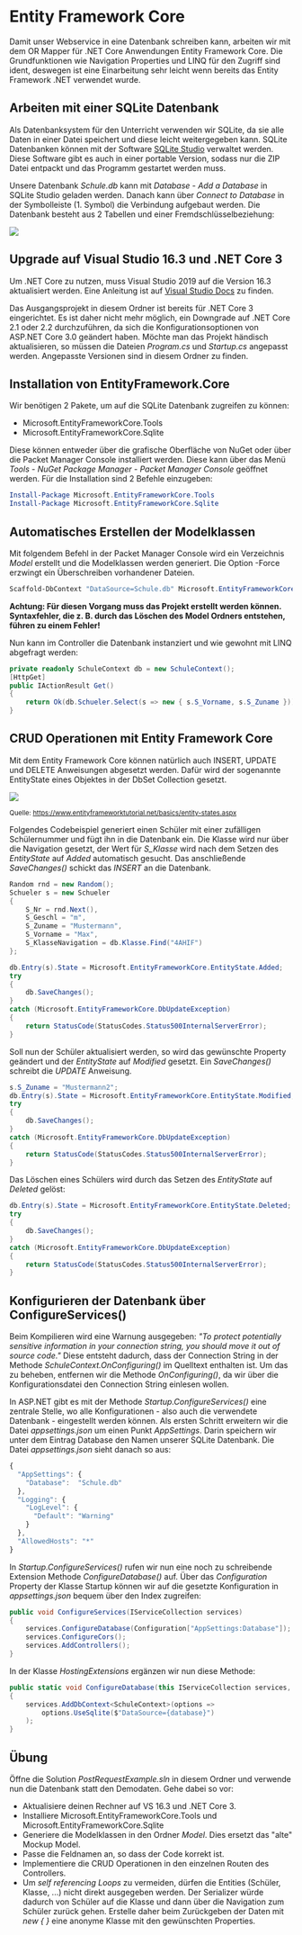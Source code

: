 # Entity Framework Core
Damit unser Webservice in eine Datenbank schreiben kann, arbeiten wir mit dem OR Mapper für .NET Core Anwendungen
Entity Framework Core. Die Grundfunktionen wie Navigation Properties und LINQ für den Zugriff sind ident,
deswegen ist eine Einarbeitung sehr leicht wenn bereits das Entity Framework .NET verwendet wurde.

## Arbeiten mit einer SQLite Datenbank
Als Datenbanksystem für den Unterricht verwenden wir SQLite, da sie alle Daten in einer Datei speichert
und diese leicht weitergegeben kann. SQLite Datenbanken können mit der Software [SQLite Studio](https://sqlitestudio.pl/index.rvt?act=download)
verwaltet werden. Diese Software gibt es auch in einer portable Version, sodass nur die ZIP Datei entpackt
und das Programm gestartet werden muss.

Unsere Datenbank *Schule.db* kann mit *Database* - *Add a Database* in SQLite Studio geladen werden. Danach
kann über *Connect to Database* in der Symbolleiste (1. Symbol) die Verbindung aufgebaut werden. Die Datenbank
besteht aus 2 Tabellen und einer Fremdschlüsselbeziehung:

![](class_diagram.png)

## Upgrade auf Visual Studio 16.3 und .NET Core 3
Um .NET Core zu nutzen, muss Visual Studio 2019 auf die Version 16.3 aktualisiert werden. Eine Anleitung
ist auf [Visual Studio Docs](https://docs.microsoft.com/en-us/visualstudio/install/update-visual-studio?view=vs-2019)
zu finden.

Das Ausgangsprojekt in diesem Ordner ist bereits für .NET Core 3 eingerichtet. Es ist daher nicht mehr
möglich, ein Downgrade auf .NET Core 2.1 oder 2.2 durchzuführen, da sich die Konfigurationsoptionen von
ASP.NET Core 3.0 geändert haben. Möchte man das Projekt händisch aktualisieren, so müssen die Dateien
*Program.cs* und *Startup.cs* angepasst werden. Angepasste Versionen sind in diesem Ordner zu finden.

## Installation von EntityFramework.Core
Wir benötigen 2 Pakete, um auf die SQLite Datenbank zugreifen zu können:
- Microsoft.EntityFrameworkCore.Tools 
- Microsoft.EntityFrameworkCore.Sqlite

Diese können entweder über die grafische Oberfläche von NuGet oder über die Packet Manager Console
installiert werden. Diese kann über das Menü *Tools* - *NuGet Package Manager* - *Packet Manager Console*
geöffnet werden. Für die Installation sind 2 Befehle einzugeben:
```powershell
Install-Package Microsoft.EntityFrameworkCore.Tools 
Install-Package Microsoft.EntityFrameworkCore.Sqlite
```

## Automatisches Erstellen der Modelklassen
Mit folgendem Befehl in der Packet Manager Console wird ein Verzeichnis *Model* erstellt und die 
Modelklassen werden generiert. Die Option -Force erzwingt ein Überschreiben vorhandener Dateien.
```powershell
Scaffold-DbContext "DataSource=Schule.db" Microsoft.EntityFrameworkCore.Sqlite -OutputDir Model -UseDatabaseNames -Force
```

**Achtung: Für diesen Vorgang muss das Projekt erstellt werden können. Syntaxfehler, die z. B. durch
das Löschen des Model Ordners entstehen, führen zu einem Fehler!**

Nun kann im Controller die Datenbank instanziert und wie gewohnt mit LINQ abgefragt werden:
```c#
private readonly SchuleContext db = new SchuleContext();
[HttpGet]
public IActionResult Get()
{
    return Ok(db.Schueler.Select(s => new { s.S_Vorname, s.S_Zuname }));
}
```

## CRUD Operationen mit Entity Framework Core
Mit dem Entity Framework Core können natürlich auch INSERT, UPDATE und DELETE Anweisungen abgesetzt werden.
Dafür wird der sogenannte EntityState eines Objektes in der DbSet Collection gesetzt.

![](entity-states.png)

<sup>Quelle: https://www.entityframeworktutorial.net/basics/entity-states.aspx</sup>

Folgendes Codebeispiel generiert einen Schüler mit einer zufälligen Schülernummer und fügt ihn in die
Datenbank ein. Die Klasse wird nur über die Navigation gesetzt, der Wert für *S_Klasse* wird nach dem 
Setzen des *EntityState* auf *Added* automatisch gesucht. Das anschließende *SaveChanges()* schickt
das *INSERT* an die Datenbank.
```c#
Random rnd = new Random();
Schueler s = new Schueler
{
    S_Nr = rnd.Next(),
    S_Geschl = "m",
    S_Zuname = "Mustermann",
    S_Vorname = "Max",
    S_KlasseNavigation = db.Klasse.Find("4AHIF")
};

db.Entry(s).State = Microsoft.EntityFrameworkCore.EntityState.Added;
try
{
    db.SaveChanges();
}
catch (Microsoft.EntityFrameworkCore.DbUpdateException)
{
    return StatusCode(StatusCodes.Status500InternalServerError);
}
```

Soll nun der Schüler aktualisiert werden, so wird das gewünschte Property geändert und der *EntityState*
auf *Modified* gesetzt. Ein *SaveChanges()* schreibt die *UPDATE* Anweisung.

```c#
s.S_Zuname = "Mustermann2";
db.Entry(s).State = Microsoft.EntityFrameworkCore.EntityState.Modified;
try
{
    db.SaveChanges();
}
catch (Microsoft.EntityFrameworkCore.DbUpdateException)
{
    return StatusCode(StatusCodes.Status500InternalServerError);
}
```

Das Löschen eines Schülers wird durch das Setzen des *EntityState* auf *Deleted* gelöst:
```c#
db.Entry(s).State = Microsoft.EntityFrameworkCore.EntityState.Deleted;
try
{
    db.SaveChanges();
}
catch (Microsoft.EntityFrameworkCore.DbUpdateException)
{
    return StatusCode(StatusCodes.Status500InternalServerError);
}
```
 
## Konfigurieren der Datenbank über ConfigureServices()
Beim Kompilieren wird eine Warnung ausgegeben: *"To protect potentially sensitive information in your connection string, you should move it out of source code."* Diese entsteht dadurch, dass der
Connection String in der Methode *SchuleContext.OnConfiguring()* im Quelltext enthalten ist. Um das
zu beheben, entfernen wir die Methode *OnConfiguring()*, da wir über die Konfigurationsdatei
den Connection String einlesen wollen.

In ASP.NET gibt es mit der Methode *Startup.ConfigureServices()* eine zentrale Stelle, wo alle
Konfigurationen - also auch die verwendete Datenbank - eingestellt werden können. Als ersten Schritt
erweitern wir die Datei *appsettings.json* um einen Punkt *AppSettings*. Darin speichern wir unter 
dem Eintrag Database den Namen unserer SQLite Datenbank. Die Datei *appsettings.json* sieht danach so aus:
```js
{
  "AppSettings": {
    "Database":  "Schule.db"
  },
  "Logging": {
    "LogLevel": {
      "Default": "Warning"
    }
  },
  "AllowedHosts": "*"
}
```

In *Startup.ConfigureServices()* rufen wir nun eine noch zu schreibende Extension Methode 
*ConfigureDatabase()* auf. Über das *Configuration* Property der Klasse Startup können wir auf
die gesetzte Konfiguration in *appsettings.json* bequem über den Index zugreifen:
```c#
public void ConfigureServices(IServiceCollection services)
{
    services.ConfigureDatabase(Configuration["AppSettings:Database"]);
    services.ConfigureCors();
    services.AddControllers();
}
```

In der Klasse *HostingExtensions* ergänzen wir nun diese Methode:
```c#
public static void ConfigureDatabase(this IServiceCollection services, string database)
{
    services.AddDbContext<SchuleContext>(options =>
        options.UseSqlite($"DataSource={database}")
    );
}
```

## Übung
Öffne die Solution *PostRequestExample.sln* in diesem Ordner und verwende nun die Datenbank statt den Demodaten. Gehe dabei
so vor:
- Aktualisiere deinen Rechner auf VS 16.3 und .NET Core 3.
- Installiere Microsoft.EntityFrameworkCore.Tools und Microsoft.EntityFrameworkCore.Sqlite
- Generiere die Modelklassen in den Ordner *Model*. Dies ersetzt das "alte" Mockup Model.
- Passe die Feldnamen an, so dass der Code korrekt ist.
- Implementiere die CRUD Operationen in den einzelnen Routen des Controllers.
- Um *self referencing Loops* zu vermeiden, dürfen die Entities (Schüler, Klasse, ...) nicht direkt
  ausgegeben werden. Der Serializer würde dadurch von Schüler auf die Klasse und dann über die
  Navigation zum Schüler zurück gehen. Erstelle daher beim Zurückgeben der Daten mit *new { }* eine 
  anonyme Klasse mit den gewünschten Properties.

